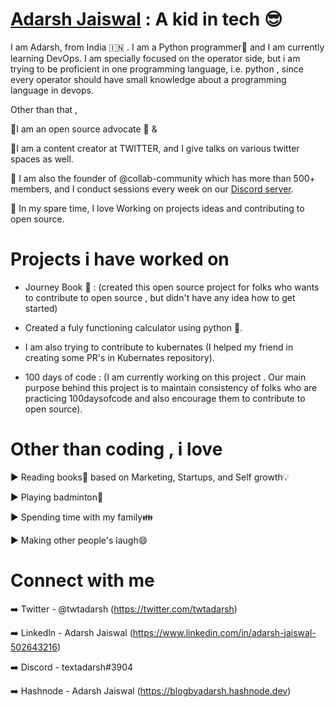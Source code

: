 # [Adarsh Jaiswal](https://github.com/Adarsh-jaiss) : A kid in tech 😎

I am Adarsh, from India 🇮🇳 . I am a Python programmer🐍 and I am currently learning DevOps. I am specially focused on the operator side, but i am trying to be proficient in one programming language, i.e. python , since every operator should have small knowledge about a programming language in devops.

Other than that ,

📌I am an open source advocate 🚩 & 

📌I am a content creator at  TWITTER, and I give talks on various twitter spaces as well.

📌 I am also the founder of @collab-community which has more than 500+ members, and I conduct sessions every week on our [Discord server](https://discord.com/invite/PGadh3Vyuv).

📌 In my spare time, I love Working on projects ideas and contributing to open source.

# Projects i have worked on

- Journey Book 📖 : (created this open source project for folks who wants to contribute to open source , but didn't have any idea how to get started)
 
- Created a fuly functioning calculator using python 🐍.

- I am also trying to contribute to kubernates (I helped my friend in creating some PR's in Kubernates repository).

- 100 days of code :
   (I am currently  working on this project . Our main purpose behind this project is to maintain consistency of folks who are practicing 100daysofcode and also encourage them to contribute to open source). 


# Other than coding , i love 

▶️ Reading books📖 based on Marketing, Startups, and Self growth💡

▶️ Playing badminton🏸

▶️ Spending time with my family👪

▶️ Making other people's laugh😄

# Connect with me 

➡️ Twitter - @twtadarsh (https://twitter.com/twtadarsh)

➡️ Linkedln - Adarsh Jaiswal (https://www.linkedin.com/in/adarsh-jaiswal-502643216)

➡️ Discord - textadarsh#3904 

➡️ Hashnode - Adarsh Jaiswal (https://blogbyadarsh.hashnode.dev)


